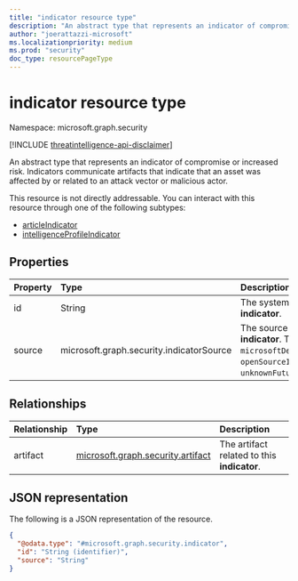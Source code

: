 ```yaml
---
title: "indicator resource type"
description: "An abstract type that represents an indicator of compromise or increased risk."
author: "joerattazzi-microsoft"
ms.localizationpriority: medium
ms.prod: "security"
doc_type: resourcePageType
---
```


# indicator resource type

Namespace: microsoft.graph.security

[!INCLUDE [threatintelligence-api-disclaimer](../../includes/threatintelligence-api-disclaimer.md)]

An abstract type that represents an indicator of compromise or increased risk. Indicators communicate artifacts that indicate that an asset was affected by or related to an attack vector or malicious actor.

This resource is not directly addressable. You can interact with this resource through one of the following subtypes:

- [articleIndicator](../resources/security-articleindicator.md)
- [intelligenceProfileIndicator](../resources/security-intelligenceprofileindicator.md)

## Properties

| Property | Type                                     | Description                                                                                                                                                            |
| :------- | :--------------------------------------- | :--------------------------------------------------------------------------------------------------------------------------------------------------------------------- |
| id       | String                                   | The system-generated ID for the **indicator**.                                                                                                                         |
| source   | microsoft.graph.security.indicatorSource | The source that provides this **indicator**. The possible values are: `microsoftDefenderThreatIntelligence`, `openSourceIntelligence`, `public`, `unknownFutureValue`. |

## Relationships

| Relationship | Type                                                                   | Description                                 |
| :----------- | :--------------------------------------------------------------------- | :------------------------------------------ |
| artifact     | [microsoft.graph.security.artifact](../resources/security-artifact.md) | The artifact related to this **indicator**. |

## JSON representation

The following is a JSON representation of the resource.

<!-- {
  "blockType": "resource",
  "keyProperty": "id",
  "@odata.type": "microsoft.graph.security.indicator",
  "openType": false
}
-->

```json
{
  "@odata.type": "#microsoft.graph.security.indicator",
  "id": "String (identifier)",
  "source": "String"
}
```
